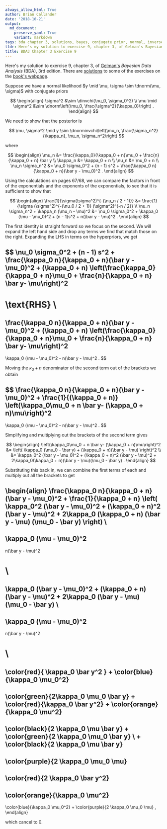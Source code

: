 ```yaml
---
always_allow_html: True
author: Brian Callander
date: '2018-10-21'
output:
  md_document:
    preserve_yaml: True
    variant: markdown
tags: bda chapter 3, solutions, bayes, conjugate prior, normal, inverse chi2, normal inverse chi2
tldr: Here's my solution to exercise 9, chapter 3, of Gelman's Bayesian Data Analysis (BDA), 3rd edition.
title: BDA3 Chapter 3 Exercise 9
---
```


Here's my solution to exercise 9, chapter 3, of
[Gelman's](https://andrewgelman.com/) *Bayesian Data Analysis* (BDA),
3rd edition. There are
[solutions](http://www.stat.columbia.edu/~gelman/book/solutions.pdf) to
some of the exercises on the [book's
webpage](http://www.stat.columbia.edu/~gelman/book/).

<!--more-->
<div style="display:none">

$\DeclareMathOperator{\dbinomial}{Binomial}
  \DeclareMathOperator{\dbern}{Bernoulli}
  \DeclareMathOperator{\dpois}{Poisson}
  \DeclareMathOperator{\dnorm}{Normal}
  \DeclareMathOperator{\dt}{t}
  \DeclareMathOperator{\dcauchy}{Cauchy}
  \DeclareMathOperator{\dexponential}{Exp}
  \DeclareMathOperator{\duniform}{Uniform}
  \DeclareMathOperator{\dgamma}{Gamma}
  \DeclareMathOperator{\dinvgamma}{InvGamma}
  \DeclareMathOperator{\invlogit}{InvLogit}
  \DeclareMathOperator{\dinvchi}{InvChi2}
  \DeclareMathOperator{\dnorminvchi}{NormInvChi2}
  \DeclareMathOperator{\logit}{Logit}
  \DeclareMathOperator{\ddirichlet}{Dirichlet}
  \DeclareMathOperator{\dbeta}{Beta}$

</div>

Suppose we have a normal likelihood
$y \mid \mu, \sigma \sim \dnorm(\mu, \sigma)$ with conjugate priors

$$
\begin{align}
  \sigma^2 &\sim \dinvchi(\nu_0, \sigma_0^2)
  \\
  \mu \mid \sigma^2 &\sim \dnorm\left(\mu_0, \frac{\sigma^2}{\kappa_0}\right)
  .
\end{align}
$$

We need to show that the posterior is

$$
\mu, \sigma^2 \mid y \sim \dnorminvchi\left(\mu_n, \frac{\sigma_n^2}{\kappa_n}, \nu_n, \sigma_n^2\right)
$$

where

$$
\begin{align}
  \mu_n &= \frac{\kappa_0}{\kappa_0 + n}\mu_0 + \frac{n}{\kappa_0 + n} \bar y
  \\
  \kappa_n &= \kappa_0 + n
  \\
  \nu_n &= \nu_0 + n
  \\
  \nu_n \sigma_n^2 &= \nu_0 \sigma_0^2 + (n - 1) s^2 + \frac{\kappa_0 n}{\kappa_0 + n}(\bar y - \mu_0)^2
  .
\end{align}
$$

Using the calculations on pages 67/68, we can compare the factors in
front of the exponentials and the exponents of the exponentials, to see
that it is sufficient to show that

$$
\begin{align}
  \frac{1}{\sigma(\sigma^2)^{-(\nu_n / 2 - 1)}}
  &=
  \frac{1}{\sigma (\sigma^2)^{-(\nu_0 / 2 + 1)} (\sigma^2)^{-n / 2}}
  \\
  \nu_n \sigma_n^2 + \kappa_n (\mu_n - \mu)^2
  &=
  \nu_0 \sigma_0^2 + \kappa_0 (\mu - \mu_0)^2 + (n - 1)s^2 + n(\bar y - \mu)^2
.
\end{align}
$$

The first identity is straight forward so we focus on the second. We
will expand the left hand side and drop any terms we find that match
those on the right. Expanding the LHS in terms on the hyperpriors, we
get

$$
\nu_0 \sigma_0^2 + (n - 1) s^2 + \frac{\kappa_0 n}{\kappa_0 + n}(\bar y - \mu_0)^2
+
(\kappa_0 + n) \left(\frac{\kappa_0}{\kappa_0 + n}\mu_0 + \frac{n}{\kappa_0 + n} \bar y- \mu\right)^2
-
\text{RHS}
\\
=
\frac{\kappa_0 n}{\kappa_0 + n}(\bar y - \mu_0)^2
+
(\kappa_0 + n) \left(\frac{\kappa_0}{\kappa_0 + n}\mu_0 + \frac{n}{\kappa_0 + n} \bar y- \mu\right)^2
-
\kappa_0 (\mu - \mu_0)^2 - n(\bar y - \mu)^2
.
$$

Moving the $\kappa_0 + n$ denominator of the second term out of the
brackets we obtain

$$
\frac{\kappa_0 n}{\kappa_0 + n}(\bar y - \mu_0)^2
+
\frac{1}{(\kappa_0 + n)} \left(\kappa_0\mu_0 + n \bar y- (\kappa_0 + n)\mu\right)^2
-
\kappa_0 (\mu - \mu_0)^2 - n(\bar y - \mu)^2
.
$$

Simplifying and multiplying out the brackets of the second term gives

$$
\begin{align}
  \left(\kappa_0\mu_0 + n \bar y- (\kappa_0 + n)\mu\right)^2
  &=
  \left( \kappa_0 (\mu_0 - \bar y) + (\kappa_0 + n)(\bar y - \mu) \right)^2
  \\
  &=
  \kappa_0^2 (\bar y - \mu_0)^2 + (\kappa_0 + n)^2 (\bar y - \mu)^2 + 2\kappa_0(\kappa_0 + n)(\bar y - \mu)(\mu_0 - \bar y)
. 
\end{align}
$$

Substituting this back in, we can combine the first terms of each and
multiply out all the brackets to get

\begin{align}
  \frac{\kappa_0 n}{\kappa_0 + n}(\bar y - \mu_0)^2
  +
  \frac{1}{\kappa_0 + n} 
  \left( 
    \kappa_0^2 (\bar y - \mu_0)^2 
    + 
    (\kappa_0 + n)^2 (\bar y - \mu)^2 
    + 
    2\kappa_0 (\kappa_0 + n) (\bar y - \mu) (\mu_0 - \bar y) 
  \right)
  \\
  -
  \kappa_0 (\mu - \mu_0)^2 
  - 
  n(\bar y - \mu)^2
  
  \\
  =
  
  \kappa_0 (\bar y - \mu_0)^2 
  + 
  (\kappa_0 + n) (\bar y - \mu)^2 
  + 
  2\kappa_0 (\bar y - \mu) (\mu_0 - \bar y) 
  \\
  -
  \kappa_0 (\mu - \mu_0)^2 
  - 
  n(\bar y - \mu)^2
  
  \\
  =
  
  \color{red}{ \kappa_0 \bar y^2  }
  + 
  \color{blue}{\kappa_0 \mu_0^2}
  - 
  \color{green}{2\kappa_0 \mu_0 \bar y}
  +
  \color{red}{\kappa_0 \bar y^2}
  +
  \color{orange}{\kappa_0 \mu^2}
  -
  \color{black}{2 \kappa_0 \mu \bar y}
  +
  \color{green}{2 \kappa_0 \mu_0 \bar y}
  \\
  +
  \color{black}{2 \kappa_0 \mu \bar y}
  -
  \color{purple}{2 \kappa_0 \mu_0 \mu}
  -
  \color{red}{2 \kappa_0 \bar y^2}
  -
  \color{orange}{\kappa_0 \mu^2}
  -
  \color{blue}{\kappa_0 \mu_0^2}
  +
  \color{purple}{2 \kappa_0 \mu_0 \mu}
  ,
\end{align}

which cancel to 0.
